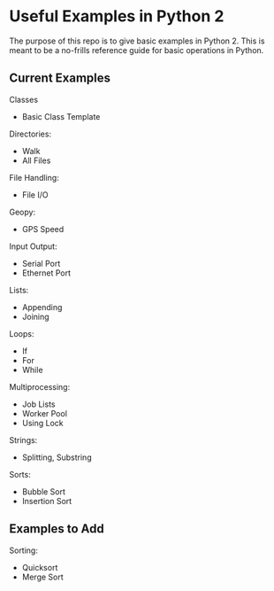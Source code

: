 # Useful Examples in Python 2 #
The purpose of this repo is to give basic examples in Python 2. This is meant to be a no-frills reference guide for basic operations in Python. 

## Current Examples ##
Classes
- Basic Class Template

Directories:
- Walk
- All Files

File Handling:  
- File I/O

Geopy:
- GPS Speed

Input Output:
- Serial Port
- Ethernet Port

Lists:
- Appending
- Joining

Loops:
- If
- For
- While

Multiprocessing:
- Job Lists
- Worker Pool 
- Using Lock

Strings:
- Splitting, Substring

Sorts:
- Bubble Sort
- Insertion Sort

## Examples to Add ##
Sorting:
- Quicksort
- Merge Sort